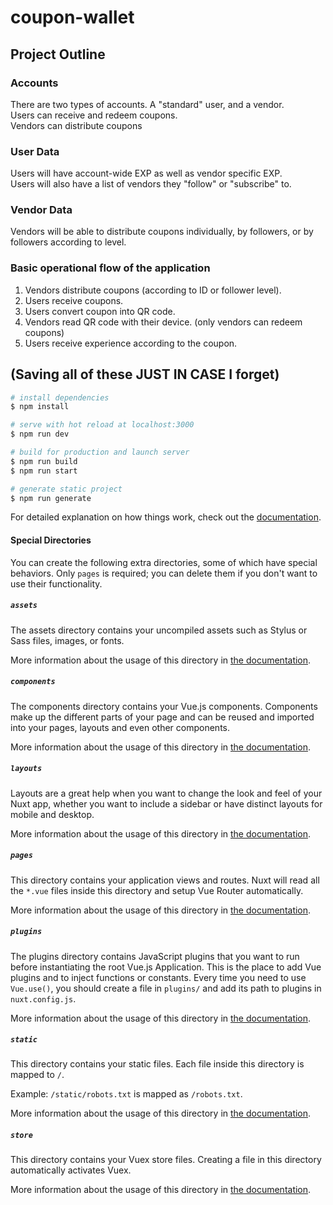 # coupon-wallet

## Project Outline

### Accounts

<p>There are two types of accounts. A "standard" user, and a vendor.<br />
Users can receive and redeem coupons. <br />
Vendors can distribute coupons</p>

### User Data

<p>Users will have account-wide EXP as well as vendor specific EXP.<br />
Users will also have a list of vendors they "follow" or "subscribe" to.</p>

### Vendor Data

<p>Vendors will be able to distribute coupons individually, by followers, or by followers according to level.</p>

### Basic operational flow of the application

<ol>
    <li>Vendors distribute coupons (according to ID or follower level).</li>
    <li>Users receive coupons.</li>
    <li>Users convert coupon into QR code.</li>
    <li>Vendors read QR code with their device. (only vendors can redeem coupons)</li>
    <li>Users receive experience according to the coupon.</li>
</ol>

## (Saving all of these JUST IN CASE I forget)

```bash
# install dependencies
$ npm install

# serve with hot reload at localhost:3000
$ npm run dev

# build for production and launch server
$ npm run build
$ npm run start

# generate static project
$ npm run generate
```

For detailed explanation on how things work, check out the [documentation](https://nuxtjs.org).

#### Special Directories

You can create the following extra directories, some of which have special behaviors. Only `pages` is required; you can delete them if you don't want to use their functionality.

##### `assets`

The assets directory contains your uncompiled assets such as Stylus or Sass files, images, or fonts.

More information about the usage of this directory in [the documentation](https://nuxtjs.org/docs/2.x/directory-structure/assets).

##### `components`

The components directory contains your Vue.js components. Components make up the different parts of your page and can be reused and imported into your pages, layouts and even other components.

More information about the usage of this directory in [the documentation](https://nuxtjs.org/docs/2.x/directory-structure/components).

##### `layouts`

Layouts are a great help when you want to change the look and feel of your Nuxt app, whether you want to include a sidebar or have distinct layouts for mobile and desktop.

More information about the usage of this directory in [the documentation](https://nuxtjs.org/docs/2.x/directory-structure/layouts).


##### `pages`

This directory contains your application views and routes. Nuxt will read all the `*.vue` files inside this directory and setup Vue Router automatically.

More information about the usage of this directory in [the documentation](https://nuxtjs.org/docs/2.x/get-started/routing).

##### `plugins`

The plugins directory contains JavaScript plugins that you want to run before instantiating the root Vue.js Application. This is the place to add Vue plugins and to inject functions or constants. Every time you need to use `Vue.use()`, you should create a file in `plugins/` and add its path to plugins in `nuxt.config.js`.

More information about the usage of this directory in [the documentation](https://nuxtjs.org/docs/2.x/directory-structure/plugins).

##### `static`

This directory contains your static files. Each file inside this directory is mapped to `/`.

Example: `/static/robots.txt` is mapped as `/robots.txt`.

More information about the usage of this directory in [the documentation](https://nuxtjs.org/docs/2.x/directory-structure/static).

##### `store`

This directory contains your Vuex store files. Creating a file in this directory automatically activates Vuex.

More information about the usage of this directory in [the documentation](https://nuxtjs.org/docs/2.x/directory-structure/store).
